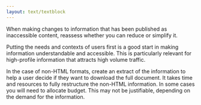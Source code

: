 ```yaml
---
layout: text/textblock
---
```


When making changes to information that has been published as inaccessible content, reassess whether you can reduce or simplify it.

Putting the needs and contexts of users first is a good start in making information understandable and accessible. This is particularly relevant for high-profile information that attracts high volume traffic.

In the case of non-HTML formats, create an extract of the information to help a user decide if they want to download the full document. It takes time and resources to fully restructure the non-HTML information. In some cases you will need to allocate budget. This may not be justifiable, depending on the demand for the information.